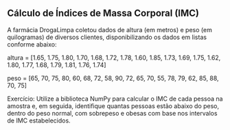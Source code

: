 ## Cálculo de Índices de Massa Corporal (IMC)

A farmácia DrogaLimpa coletou dados de altura (em metros) e peso (em quilogramas) de diversos clientes, disponibilizando os dados em listas conforme abaixo:

altura = [1.65, 1.75, 1.80, 1.70, 1.68, 1.72, 1.78, 1.60, 1.85, 1.73, 1.69, 1.75, 1.62, 1.80, 1.77, 1.68, 1.79, 1.81, 1.76, 1.74]

peso = [65, 70, 75, 80, 60, 68, 72, 58, 90, 72, 65, 70, 55, 78, 79, 62, 85, 88, 70, 75]

Exercício: Utilize a biblioteca NumPy para calcular o IMC de cada pessoa na amostra e, em seguida, identifique quantas pessoas estão abaixo do peso, dentro do peso normal, com sobrepeso e obesas com base nos intervalos de IMC estabelecidos.